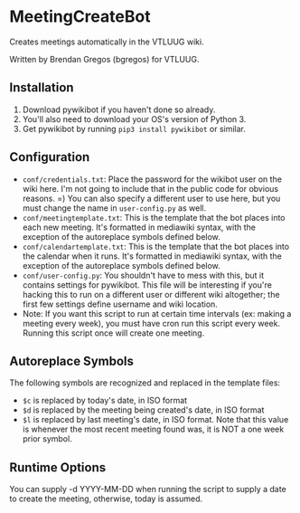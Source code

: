 # MeetingCreateBot
Creates meetings automatically in the VTLUUG wiki.

Written by Brendan Gregos (bgregos) for VTLUUG.

## Installation
1. Download pywikibot if you haven't done so already.
2. You'll also need to download your OS's version of Python 3.
3. Get pywikibot by running `pip3 install pywikibot` or similar.

## Configuration
* `conf/credentials.txt`: Place the password for the wikibot user on the wiki here. I'm not going to include that in the public code for obvious reasons. =) You can also specify a different user to use here, but you must change the name in `user-config.py` as well.
* `conf/meetingtemplate.txt`: This is the template that the bot places into each new meeting. It's formatted in mediawiki syntax, with the exception of the autoreplace symbols defined below.
* `conf/calendartemplate.txt`: This is the template that the bot places into the calendar when it runs. It's formatted in mediawiki syntax, with the exception of the autoreplace symbols defined below.
* `conf/user-config.py`: You shouldn't have to mess with this, but it contains settings for pywikibot. This file will be interesting if you're hacking this to run on a different user or different wiki altogether; the first few settings define username and wiki location.
* Note: If you want this script to run at certain time intervals (ex: making a meeting every week), you must have cron run this script every week. Running this script once will create one meeting.

## Autoreplace Symbols
The following symbols are recognized and replaced in the template files:
* `$c` is replaced by today's date, in ISO format
* `$d` is replaced by the meeting being created's date, in ISO format
* `$l` is replaced by last meeting's date, in ISO format. Note that this value is whenever the most recent meeting found was, it is NOT a one week prior symbol.

## Runtime Options
You can supply -d YYYY-MM-DD when running the script to supply a date to create the meeting, otherwise, today is assumed.
